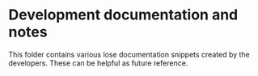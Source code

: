 # Development documentation and notes

This folder contains various lose documentation snippets created by the developers. These can be
helpful as future reference.
